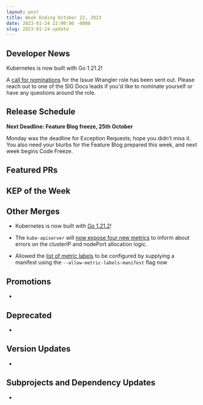 ```yaml
---
layout: post
title: Week Ending October 22, 2023
date: 2023-01-24 22:00:00 -0000
slug: 2023-01-24-update
---
```


## Developer News

Kubernetes is now built with Go 1.21.2!

A [call for nominations](https://groups.google.com/g/kubernetes-sig-docs/c/Nqhq-Tk9V7U/m/ttXN7ahEAwAJ) for the Issue Wrangler role has been sent out. Please reach out to one of the SIG Docs leads if you'd like to nominate yourself or have any questions around the role.

## Release Schedule

**Next Deadline: Feature Blog freeze, 25th October**

Monday was the deadline for Exception Requests; hope you didn’t miss it. You also need your blurbs for the Feature Blog prepared this week, and next week begins Code Freeze.

## Featured PRs


## KEP of the Week


## Other Merges

* Kubernetes is now built with [Go 1.21.2](https://github.com/kubernetes/kubernetes/pull/121021)!

* The `kube-apiserver` will [now expose four new metrics](https://github.com/kubernetes/kubernetes/pull/120843) to inform about errors on the
clusterIP and nodePort allocation logic.

* Allowed the [list of metric labels](https://github.com/kubernetes/kubernetes/pull/118299) to be configured by supplying a manifest using the `--allow-metric-labels-manifest` flag now

## Promotions

*

## Deprecated

*

## Version Updates

*

## Subprojects and Dependency Updates

*
